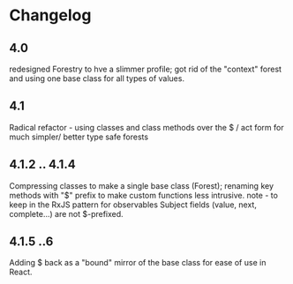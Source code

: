 # Changelog

## 4.0 

redesigned Forestry to hve a slimmer profile; got rid of the "context" forest 
and using one base class for all types of values. 

## 4.1 

Radical refactor - using classes and class methods over the $ / act form for 
much simpler/ better type safe forests

## 4.1.2 .. 4.1.4

Compressing classes to make a single base class (Forest); renaming key methods with 
"$" prefix to make custom functions less intrusive. note - to keep in the RxJS 
pattern for observables Subject fields (value, next, complete...) are not $-prefixed.

## 4.1.5 ..6

Adding $ back as a "bound" mirror of the base class for ease of use in React. 





